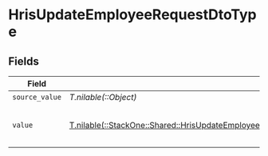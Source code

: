 # HrisUpdateEmployeeRequestDtoType


## Fields

| Field                                                                                                                                                                                          | Type                                                                                                                                                                                           | Required                                                                                                                                                                                       | Description                                                                                                                                                                                    | Example                                                                                                                                                                                        |
| ---------------------------------------------------------------------------------------------------------------------------------------------------------------------------------------------- | ---------------------------------------------------------------------------------------------------------------------------------------------------------------------------------------------- | ---------------------------------------------------------------------------------------------------------------------------------------------------------------------------------------------- | ---------------------------------------------------------------------------------------------------------------------------------------------------------------------------------------------- | ---------------------------------------------------------------------------------------------------------------------------------------------------------------------------------------------- |
| `source_value`                                                                                                                                                                                 | *T.nilable(::Object)*                                                                                                                                                                          | :heavy_minus_sign:                                                                                                                                                                             | N/A                                                                                                                                                                                            |                                                                                                                                                                                                |
| `value`                                                                                                                                                                                        | [T.nilable(::StackOne::Shared::HrisUpdateEmployeeRequestDtoSchemasNationalIdentityNumberTypeValue)](../../models/shared/hrisupdateemployeerequestdtoschemasnationalidentitynumbertypevalue.md) | :heavy_minus_sign:                                                                                                                                                                             | The type of the national identity number                                                                                                                                                       | ssn                                                                                                                                                                                            |